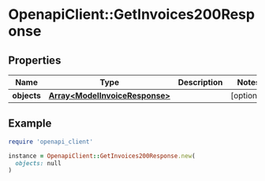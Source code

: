 # OpenapiClient::GetInvoices200Response

## Properties

| Name | Type | Description | Notes |
| ---- | ---- | ----------- | ----- |
| **objects** | [**Array&lt;ModelInvoiceResponse&gt;**](ModelInvoiceResponse.md) |  | [optional] |

## Example

```ruby
require 'openapi_client'

instance = OpenapiClient::GetInvoices200Response.new(
  objects: null
)
```

